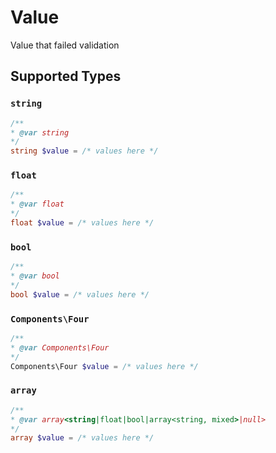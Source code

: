 # Value

Value that failed validation


## Supported Types

### `string`

```php
/**
* @var string
*/
string $value = /* values here */
```

### `float`

```php
/**
* @var float
*/
float $value = /* values here */
```

### `bool`

```php
/**
* @var bool
*/
bool $value = /* values here */
```

### `Components\Four`

```php
/**
* @var Components\Four
*/
Components\Four $value = /* values here */
```

### `array`

```php
/**
* @var array<string|float|bool|array<string, mixed>|null>
*/
array $value = /* values here */
```


